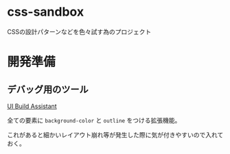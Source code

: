 # css-sandbox
CSSの設計パターンなどを色々試す為のプロジェクト

# 開発準備

## デバッグ用のツール

[UI Build Assistant](https://chrome.google.com/webstore/detail/ui-build-assistant/clbhieamajlakjobcoiheklaoldcjhjf)

全ての要素に `background-color` と `outline` をつける拡張機能。

これがあると細かいレイアウト崩れ等が発生した際に気が付きやすいので入れておく。
